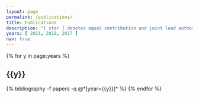 ```yaml
---
layout: page
permalink: /publications/
title: Publications
description: "[ star ] denotes equal contribution and joint lead authorship."
years: [ 2021, 2018, 2017 ]
nav: true
---
```


<div class="publications">

{% for y in page.years %}
  <h2 class="year">{{y}}</h2>
  {% bibliography -f papers -q @*[year={{y}}]* %}
{% endfor %}

</div>
